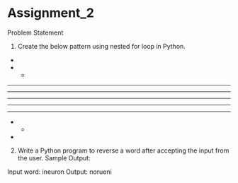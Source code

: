# Assignment_2

Problem Statement

1. Create the below pattern using nested for loop in Python.
*
* *
* * *
* * * *
* * * * *
* * * *
* * *
* *
*

2. Write a Python program to reverse a word after accepting the input from the user.
Sample Output:

Input word: ineuron
Output: norueni
